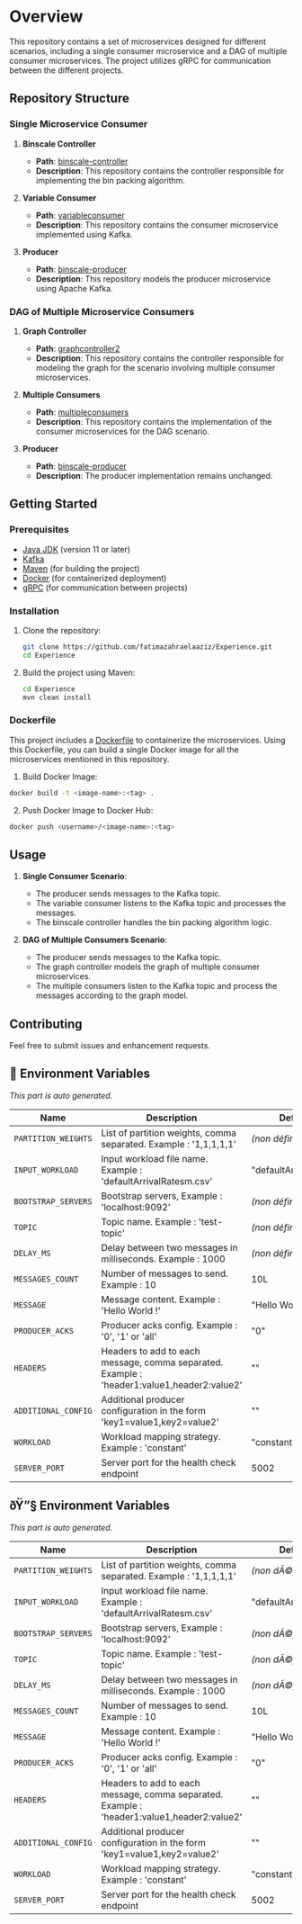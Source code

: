 # Overview

This repository contains a set of microservices designed for different scenarios, including a single consumer
microservice and a DAG of multiple consumer microservices. The project utilizes gRPC for communication between the
different projects.

## Repository Structure

### Single Microservice Consumer

1. **Binscale Controller**
    - **Path**: [binscale-controller](https://github.com/fatimazahraelaaziz/Experience/tree/main/integrationcontroller)
    - **Description**: This repository contains the controller responsible for implementing the bin packing algorithm.

2. **Variable Consumer**
    - **Path**: [variableconsumer](https://github.com/fatimazahraelaaziz/Experience/tree/main/variableconsumer)
    - **Description**: This repository contains the consumer microservice implemented using Kafka.

3. **Producer**
    - **Path**: [binscale-producer](https://github.com/fatimazahraelaaziz/Experience/tree/main/produceri3s)
    - **Description**: This repository models the producer microservice using Apache Kafka.

### DAG of Multiple Microservice Consumers

1. **Graph Controller**
    - **Path**: [graphcontroller2](https://github.com/fatimazahraelaaziz/Experience/tree/main/graphcontroller2)
    - **Description**: This repository contains the controller responsible for modeling the graph for the scenario
      involving multiple consumer microservices.

2. **Multiple Consumers**
    - **Path**: [multipleconsumers](https://github.com/fatimazahraelaaziz/Experience/tree/main/multipleConsumers)
    - **Description**: This repository contains the implementation of the consumer microservices for the DAG scenario.

3. **Producer**
    - **Path**: [binscale-producer](https://github.com/fatimazahraelaaziz/Experience/tree/main/produceri3s)
    - **Description**: The producer implementation remains unchanged.

## Getting Started

### Prerequisites

- [Java JDK](https://www.oracle.com/java/technologies/javase-jdk11-downloads.html) (version 11 or later)
- [Kafka](https://kafka.apache.org/)
- [Maven](https://maven.apache.org/) (for building the project)
- [Docker](https://www.docker.com/) (for containerized deployment)
- [gRPC](https://grpc.io/) (for communication between projects)

### Installation

1. Clone the repository:
    ```sh
    git clone https://github.com/fatimazahraelaaziz/Experience.git
    cd Experience
    ```

2. Build the project using Maven:
    ```sh
    cd Experience
    mvn clean install
    ```

### Dockerfile

This project includes a [Dockerfile](https://github.com/fatimazahraelaaziz/Experience/blob/main/Dockerfile) to
containerize the microservices. Using this Dockerfile, you can build a single Docker image for all the microservices
mentioned in this repository.

1. Build Docker Image:

```sh
docker build -t <image-name>:<tag> .
```

2. Push Docker Image to Docker Hub:

```sh
docker push <username>/<image-name>:<tag>
```

## Usage

1. **Single Consumer Scenario**:
    - The producer sends messages to the Kafka topic.
    - The variable consumer listens to the Kafka topic and processes the messages.
    - The binscale controller handles the bin packing algorithm logic.

2. **DAG of Multiple Consumers Scenario**:
    - The producer sends messages to the Kafka topic.
    - The graph controller models the graph of multiple consumer microservices.
    - The multiple consumers listen to the Kafka topic and process the messages according to the graph model.

## Contributing

Feel free to submit issues and enhancement requests.


## 🔧 Environment Variables

*This part is auto generated.*

| Name | Description | Default value |
|-----|--------------|-------------------|
| `PARTITION_WEIGHTS` | List of partition weights, comma separated. Example : '1,1,1,1,1' | *(non défini)* |
| `INPUT_WORKLOAD` | Input workload file name. Example : 'defaultArrivalRatesm.csv' | "defaultArrivalRatesm.csv" |
| `BOOTSTRAP_SERVERS` | Bootstrap servers, Example : 'localhost:9092' | *(non défini)* |
| `TOPIC` | Topic name. Example : 'test-topic' | *(non défini)* |
| `DELAY_MS` | Delay between two messages in milliseconds. Example : 1000 | *(non défini)* |
| `MESSAGES_COUNT` | Number of messages to send. Example : 10 | 10L |
| `MESSAGE` | Message content. Example : 'Hello World !' | "Hello World !" |
| `PRODUCER_ACKS` | Producer acks config. Example : '0', '1' or 'all' | "0" |
| `HEADERS` | Headers to add to each message, comma separated. Example : 'header1:value1,header2:value2' | "" |
| `ADDITIONAL_CONFIG` | Additional producer configuration in the form 'key1=value1,key2=value2' | "" |
| `WORKLOAD` | Workload mapping strategy. Example : 'constant' | "constant" |
| `SERVER_PORT` | Server port for the health check endpoint | 5002 |

## ðŸ”§ Environment Variables

*This part is auto generated.*

| Name | Description | Default value |
|-----|--------------|-------------------|
| `PARTITION_WEIGHTS` | List of partition weights, comma separated. Example : '1,1,1,1,1' | *(non dÃ©fini)* |
| `INPUT_WORKLOAD` | Input workload file name. Example : 'defaultArrivalRatesm.csv' | "defaultArrivalRatesm.csv" |
| `BOOTSTRAP_SERVERS` | Bootstrap servers, Example : 'localhost:9092' | *(non dÃ©fini)* |
| `TOPIC` | Topic name. Example : 'test-topic' | *(non dÃ©fini)* |
| `DELAY_MS` | Delay between two messages in milliseconds. Example : 1000 | *(non dÃ©fini)* |
| `MESSAGES_COUNT` | Number of messages to send. Example : 10 | 10L |
| `MESSAGE` | Message content. Example : 'Hello World !' | "Hello World !" |
| `PRODUCER_ACKS` | Producer acks config. Example : '0', '1' or 'all' | "0" |
| `HEADERS` | Headers to add to each message, comma separated. Example : 'header1:value1,header2:value2' | "" |
| `ADDITIONAL_CONFIG` | Additional producer configuration in the form 'key1=value1,key2=value2' | "" |
| `WORKLOAD` | Workload mapping strategy. Example : 'constant' | "constant" |
| `SERVER_PORT` | Server port for the health check endpoint | 5002 |

